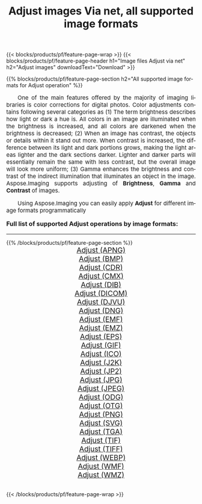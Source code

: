 ﻿---
title: Adjust images Via net, all supported image formats 
weight: 3920
url: /net/adjust/ 
lang: en
langdirlevel: 2
locales: zh-hans,ja,it,ru,de,es,fr,nl,id,lt,pl,pt,vi,tr,ko,zh-hant,ar,hi,th,sv,cs,uk,he
description: Using Aspose.Imaging you can easily Adjust images Via net
---

{{< blocks/products/pf/feature-page-wrap >}}
{{< blocks/products/pf/feature-page-header h1="Image files Adjust via net" h2="Adjust images" downloadText="Download" >}}


{{% blocks/products/pf/feature-page-section  h2="All supported image formats for Adjust operation" %}}
<p align="justify" style="text-indent:2em;font-size:15px;">
One of the main features offered by the majority of imaging libraries is color corrections for digital photos.  Color adjustments contains following several categories as (1) The term brightness describes how light or dark a hue is. All colors in an image are illuminated when the brightness is increased, and all colors are darkened when the brightness is decreased; (2) When an image has contrast, the objects or details within it stand out more. When contrast is increased, the difference between its light and dark portions grows, making the light areas lighter and the dark sections darker. Lighter and darker parts will essentially remain the same with less contrast, but the overall image will look more uniform; (3) Gamma enhances the brightness and contrast of the indirect illumination that illuminates an object in the image. Aspose.Imaging supports adjusting of <b>Brightness</b>, <b>Gamma</b> and <b>Contrast</b> of images.
</p>
<p align="justify" style="text-indent:2em;font-size:15px;">
Using Aspose.Imaging you can easily apply <b>Adjust</b> for different image formats programmatically
</p>
<h3 style="margin-top:16px;">
Full list of supported Adjust operations by image formats:
</h3>
<hr/>
{{% /blocks/products/pf/feature-page-section %}}
<div class="container-fluid productfamilypage bg-gray">
    <div class="convertypes bg-gray agp-content section">
        <div class="container">
		<div class="row other-converters" style="gap: 10px;font-size: 19px;text-align:center;">
		    <div class='col-md-3 other-converter remove-lp remove-rp'><a href="/imaging/net/adjust/apng/" style="padding:15px;">Adjust (APNG)</a></div><div class='col-md-3 other-converter remove-lp remove-rp'><a href="/imaging/net/adjust/bmp/" style="padding:15px;">Adjust (BMP)</a></div><div class='col-md-3 other-converter remove-lp remove-rp'><a href="/imaging/net/adjust/cdr/" style="padding:15px;">Adjust (CDR)</a></div><div class='col-md-3 other-converter remove-lp remove-rp'><a href="/imaging/net/adjust/cmx/" style="padding:15px;">Adjust (CMX)</a></div><div class='col-md-3 other-converter remove-lp remove-rp'><a href="/imaging/net/adjust/dib/" style="padding:15px;">Adjust (DIB)</a></div><div class='col-md-3 other-converter remove-lp remove-rp'><a href="/imaging/net/adjust/dicom/" style="padding:15px;">Adjust (DICOM)</a></div><div class='col-md-3 other-converter remove-lp remove-rp'><a href="/imaging/net/adjust/djvu/" style="padding:15px;">Adjust (DJVU)</a></div><div class='col-md-3 other-converter remove-lp remove-rp'><a href="/imaging/net/adjust/dng/" style="padding:15px;">Adjust (DNG)</a></div><div class='col-md-3 other-converter remove-lp remove-rp'><a href="/imaging/net/adjust/emf/" style="padding:15px;">Adjust (EMF)</a></div><div class='col-md-3 other-converter remove-lp remove-rp'><a href="/imaging/net/adjust/emz/" style="padding:15px;">Adjust (EMZ)</a></div><div class='col-md-3 other-converter remove-lp remove-rp'><a href="/imaging/net/adjust/eps/" style="padding:15px;">Adjust (EPS)</a></div><div class='col-md-3 other-converter remove-lp remove-rp'><a href="/imaging/net/adjust/gif/" style="padding:15px;">Adjust (GIF)</a></div><div class='col-md-3 other-converter remove-lp remove-rp'><a href="/imaging/net/adjust/ico/" style="padding:15px;">Adjust (ICO)</a></div><div class='col-md-3 other-converter remove-lp remove-rp'><a href="/imaging/net/adjust/j2k/" style="padding:15px;">Adjust (J2K)</a></div><div class='col-md-3 other-converter remove-lp remove-rp'><a href="/imaging/net/adjust/jp2/" style="padding:15px;">Adjust (JP2)</a></div><div class='col-md-3 other-converter remove-lp remove-rp'><a href="/imaging/net/adjust/jpg/" style="padding:15px;">Adjust (JPG)</a></div><div class='col-md-3 other-converter remove-lp remove-rp'><a href="/imaging/net/adjust/jpeg/" style="padding:15px;">Adjust (JPEG)</a></div><div class='col-md-3 other-converter remove-lp remove-rp'><a href="/imaging/net/adjust/odg/" style="padding:15px;">Adjust (ODG)</a></div><div class='col-md-3 other-converter remove-lp remove-rp'><a href="/imaging/net/adjust/otg/" style="padding:15px;">Adjust (OTG)</a></div><div class='col-md-3 other-converter remove-lp remove-rp'><a href="/imaging/net/adjust/png/" style="padding:15px;">Adjust (PNG)</a></div><div class='col-md-3 other-converter remove-lp remove-rp'><a href="/imaging/net/adjust/svg/" style="padding:15px;">Adjust (SVG)</a></div><div class='col-md-3 other-converter remove-lp remove-rp'><a href="/imaging/net/adjust/tga/" style="padding:15px;">Adjust (TGA)</a></div><div class='col-md-3 other-converter remove-lp remove-rp'><a href="/imaging/net/adjust/tif/" style="padding:15px;">Adjust (TIF)</a></div><div class='col-md-3 other-converter remove-lp remove-rp'><a href="/imaging/net/adjust/tiff/" style="padding:15px;">Adjust (TIFF)</a></div><div class='col-md-3 other-converter remove-lp remove-rp'><a href="/imaging/net/adjust/webp/" style="padding:15px;">Adjust (WEBP)</a></div><div class='col-md-3 other-converter remove-lp remove-rp'><a href="/imaging/net/adjust/wmf/" style="padding:15px;">Adjust (WMF)</a></div><div class='col-md-3 other-converter remove-lp remove-rp'><a href="/imaging/net/adjust/wmz/" style="padding:15px;">Adjust (WMZ)</a></div>
                </div>
        </div>
    </div>
</div>
<br/>

{{< /blocks/products/pf/feature-page-wrap >}}
